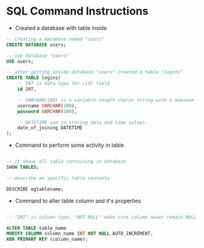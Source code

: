 
# SQL Command Instructions

- Created a database with table inside

```sql
-- Creating a database named "users"
CREATE DATABASE users;

-- use database "users"
USE users;

-- after getting inside database "users" created a table "logins"
CREATE TABLE logins(
	-- INT is data type for (id) field
	id INT, 

	-- VARCHAR(100) is a variable-length charac string with a maximum length of 100 characters.
    username VARCHAR(100),
    password VARCHAR(100),

    -- DATETIME use to storing data and time values. 
    date_of_joining DATETIME
);
```

- Command to perform some activity in table

```sql

-- it shows all table containing in database
SHOW TABLES;

-- describe an specific table contents

DESCRIBE egtablename;

```

- Command to alter table column and it's properties

```sql

-- "INT" is column type, "NOT NULL" make sure column never remain NULL & "AUTO_INCREMENT" do as it sound increase value automatically 

ALTER TABLE table_name
MODIFY COLUMN column_name INT NOT NULL AUTO_INCREMENT,
ADD PRIMARY KEY (column_name);
```

